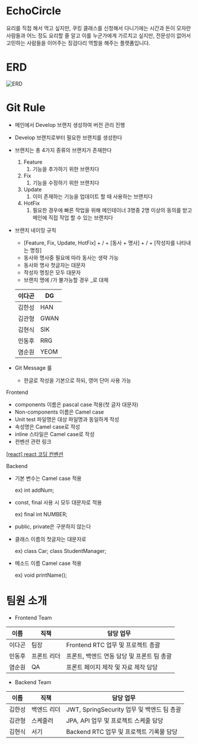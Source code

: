 # EchoCircle
요리를 직접 해서 먹고 싶지만, 쿠킹 클래스를 신청해서 다니기에는 시간과 돈이 모자란 사람들과
어느 정도 요리할 줄 알고 이를 누군가에게 가르치고 싶지만, 전문성이 없어서 고민하는 사람들을
이어주는 징검다리 역할을 해주는 플랫폼입니다.

# ERD
![ERD](./img/cooking_class.png)

# Git Rule

- 메인에서 Develop 브랜치 생성하여 버전 관리 진행
- Develop 브랜치로부터 필요한 브랜치를 생성한다
- 브랜치는 총 4가지 종류의 브랜치가 존재한다
    1. Feature
        1. 기능을 추가하기 위한 브랜치다
    2. Fix
        1. 기능을 수정하기 위한 브랜치다
    3. Update
        1. 이미 존재하는 기능을 업데이트 할 때 사용하는 브랜치다
    4. HotFix
        1. 필요한 경우에 빠른 작업을 위해 메인테이너 3명중 2명 이상의 동의를 받고 메인에 직접 작업 할 수 있는 브랜치다
- 브랜치 네이밍 규칙
    - [Feature, Fix, Update, HotFix] + / + [동사 + 명사] + / + [작성자를 나타내는 명칭]
    - 동사와 명사중 필요에 따라 동사는 생략 가능
    - 동사와 명사 첫글자는 대문자
    - 작성자 명칭은 모두 대문자
    - 브랜치 명에 /가 불가능할 경우 _로 대체
    
    | 이다곤 | DG |
    | --- | --- |
    | 김한성 | HAN |
    | 김관형 | GWAN |
    | 김현식 | SIK |
    | 민동후 | RRG |
    | 염순원 | YEOM |

- Git Message 룰
    - 한글로 작성을 기본으로 하되, 영어 단어 사용 가능

Frontend

- components 이름은 pascal case 적용(첫 글자 대문자)
- Non-components 이름은 Camel case
- Unit test 파일명은 대상 파일명과 동일하게 작성
- 속성명은 Camel case로 작성
- inline 스타일은 Camel case로 작성
- 컨벤션 관련 링크

[[react] react 코딩 컨벤션](https://phrygia.github.io/react/2022-04-05-react/)

Backend

- 기본 변수는 Camel case 적용
    
    ex) int addNum;
    
- const, final 사용 시 모두 대문자로 적용
    
    ex) final int NUMBER;
    
- public, private은 구분하지 않는다
- 클래스 이름의 첫글자는 대문자로
    
    ex) class Car; class StudentManager;
    
- 메소드 이름 Camel case 적용
    
    ex) void printName();



# 팀원 소개

- Frontend Team

 |이름|직책|담당 업무|
|------|---|---|
|이다곤|팀장|Frontend RTC 업무 및 프로젝트 총괄|
|민동후|프론트 리더|프론트, 백엔드 연동 담당 및 프론트 팀 총괄|
|염순원|QA|프론트 페이지 제작 및 자료 제작 담당|

- Backend Team

|이름|직책|담당 업무|
|------|---|---|
|김한성|백엔드 리더|JWT, SpringSecurity 업무 및 백엔드 팀 총괄|
|김관형|스케줄러|JPA, API 업무 및 프로젝트 스케줄 담당|
|김현식|서기|Backend RTC 업무 및 프로젝트 기록물 담당|

